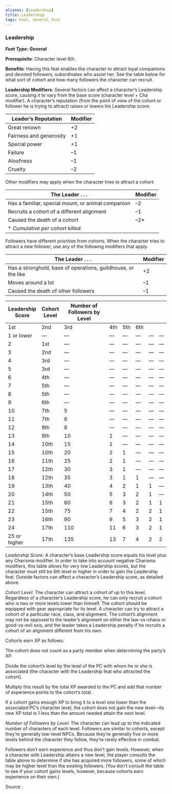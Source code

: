 ```yaml
---
aliases: [Leadership]
title: Leadership
tags: Feat, General_Feat
---
```

### Leadership 
***Feat Type: General***

**Prerequisite**: Character level 6th.

**Benefits**: Having this feat enables the character to attract loyal companions and devoted followers, subordinates who assist her. See the table below for what sort of cohort and how many followers the character can recruit.

**Leadership Modifiers**: Several factors can affect a character’s Leadership score, causing it to vary from the base score (character level + Cha modifier). A character’s reputation (from the point of view of the cohort or follower he is trying to attract) raises or lowers his Leadership score:

|Leader’s Reputation|Modifier|
|---|---|
|Great renown|+2|
|Fairness and generosity|+1|
|Special power|+1|
|Failure|–1|
|Aloofness|–1|
|Cruelty|–2|

Other modifiers may apply when the character tries to attract a cohort:

|The Leader . . .|Modifier|
|---|---|
|Has a familiar, special mount, or animal companion|–2|
|Recruits a cohort of a different alignment|–1|
|Caused the death of a cohort|–2*|
|* _Cumulative per cohort killed._|   |

Followers have different priorities from cohorts. When the character tries to attract a new follower, use any of the following modifiers that apply.

|The Leader . . .|Modifier|
|---|---|
|Has a stronghold, base of operations, guildhouse, or the like|+2|
|Moves around a lot|–1|
|Caused the death of other followers|–1|

|Leadership  <br>Score|Cohort  <br>Level|Number of Followers by Level|   |   |   |   |   |
|---|---|---|---|---|---|---|---|
|1st|2nd|3rd|4th|5th|6th|
|1 or lower|—|—|—|—|—|—|—|
|2|1st|—|—|—|—|—|—|
|3|2nd|—|—|—|—|—|—|
|4|3rd|—|—|—|—|—|—|
|5|3rd|—|—|—|—|—|—|
|6|4th|—|—|—|—|—|—|
|7|5th|—|—|—|—|—|—|
|8|5th|—|—|—|—|—|—|
|9|6th|—|—|—|—|—|—|
|10|7th|5|—|—|—|—|—|
|11|7th|6|—|—|—|—|—|
|12|8th|8|—|—|—|—|—|
|13|9th|10|1|—|—|—|—|
|14|10th|15|1|—|—|—|—|
|15|10th|20|2|1|—|—|—|
|16|11th|25|2|1|—|—|—|
|17|12th|30|3|1|—|—|—|
|18|12th|35|3|1|1|—|—|
|19|13th|40|4|2|1|1|—|
|20|14th|50|5|3|2|1|—|
|21|15th|60|6|3|2|1|1|
|22|15th|75|7|4|2|2|1|
|23|16th|90|9|5|3|2|1|
|24|17th|110|11|6|3|2|1|
|25 or higher|17th|135|13|7|4|2|2|

_Leadership Score_: A character’s base Leadership score equals his level plus any Charisma modifier. In order to take into account negative Charisma modifiers, this table allows for very low Leadership scores, but the character must still be 6th level or higher in order to gain the Leadership feat. Outside factors can affect a character’s Leadership score, as detailed above.

_Cohort Level_: The character can attract a cohort of up to this level. Regardless of a character’s Leadership score, he can only recruit a cohort who is two or more levels lower than himself. The cohort should be equipped with gear appropriate for its level. A character can try to attract a cohort of a particular race, class, and alignment. The cohort’s alignment may not be opposed to the leader’s alignment on either the law-vs-chaos or good-vs-evil axis, and the leader takes a Leadership penalty if he recruits a cohort of an alignment different from his own.

Cohorts earn XP as follows:

The cohort does not count as a party member when determining the party’s XP.

Divide the cohort’s level by the level of the PC with whom he or she is associated (the character with the Leadership feat who attracted the cohort).

Multiply this result by the total XP awarded to the PC and add that number of experience points to the cohort’s total.

If a cohort gains enough XP to bring it to a level one lower than the associated PC’s character level, the cohort does not gain the new level—its new XP total is 1 less than the amount needed attain the next level.

_Number of Followers by Level_: The character can lead up to the indicated number of characters of each level. Followers are similar to cohorts, except they’re generally low-level NPCs. Because they’re generally five or more levels behind the character they follow, they’re rarely effective in combat.

Followers don’t earn experience and thus don’t gain levels. However, when a character with Leadership attains a new level, the player consults the table above to determine if she has acquired more followers, some of which may be higher level than the existing followers. (You don’t consult the table to see if your cohort gains levels, however, because cohorts earn experience on their own.)



Source :